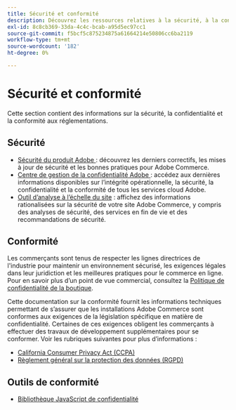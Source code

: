 ```yaml
---
title: Sécurité et conformité
description: Découvrez les ressources relatives à la sécurité, à la confidentialité et à la conformité du secteur pour votre projet Adobe Commerce.
exl-id: 8c8cb369-33da-4c4c-bcab-a95d5ec97cc1
source-git-commit: f5bcf5c875234875a61664214e50806cc6ba2119
workflow-type: tm+mt
source-wordcount: '182'
ht-degree: 0%

---
```


# Sécurité et conformité

Cette section contient des informations sur la sécurité, la confidentialité et la conformité aux réglementations.

## Sécurité

- [Sécurité du produit Adobe ](https://helpx.adobe.com/security.html) : découvrez les derniers correctifs, les mises à jour de sécurité et les bonnes pratiques pour Adobe Commerce.
- [Centre de gestion de la confidentialité Adobe ](https://www.adobe.com/trust.html) : accédez aux dernières informations disponibles sur l’intégrité opérationnelle, la sécurité, la confidentialité et la conformité de tous les services cloud Adobe.
- [Outil d’analyse à l’échelle du site](../tools/site-wide-analysis-tool/dashboard.md) : affichez des informations rationalisées sur la sécurité de votre site Adobe Commerce, y compris des analyses de sécurité, des services en fin de vie et des recommandations de sécurité.

## Conformité

Les commerçants sont tenus de respecter les lignes directrices de l&#39;industrie pour maintenir un environnement sécurisé, les exigences légales dans leur juridiction et les meilleures pratiques pour le commerce en ligne. Pour en savoir plus d’un point de vue commercial, consultez la [Politique de confidentialité de la boutique](https://experienceleague.adobe.com/docs/commerce-admin/start/compliance/privacy/privacy-policy.html).

Cette documentation sur la conformité fournit les informations techniques permettant de s’assurer que les installations Adobe Commerce sont conformes aux exigences de la législation spécifique en matière de confidentialité. Certaines de ces exigences obligent les commerçants à effectuer des travaux de développement supplémentaires pour se conformer. Voir les rubriques suivantes pour plus d’informations :

- [California Consumer Privacy Act (CCPA)](privacy/ccpa.md)
- [Règlement général sur la protection des données (RGPD)](privacy/gdpr.md)

## Outils de conformité

- [Bibliothèque JavaScript de confidentialité](privacy/javascript-library.md)
